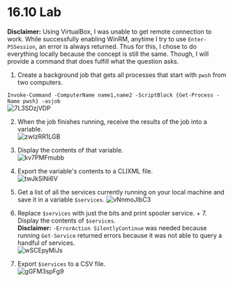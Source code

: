# 16.10 Lab

**Disclaimer:** Using VirtualBox, I was unable to get remote connection to work. While successfully enabling WinRM, anytime I try to use `Enter-PSSession`, an error is always returned. Thus for this, I chose to do everything locally because the concept is still the same. Though, I will provide a command that does fulfill what the question asks.

1. Create a background job that gets all processes that start with `pwsh` from two computers.

`Invoke-Command -ComputerName name1,name2 -ScriptBlock {Get-Process -Name pwsh} -asjob`<br>
![7L3SDzjVDP](https://github.com/johnnyh209/PowerShell-Exercises/assets/33064730/0793b78e-9ada-46cb-9301-dfec3444a6b4)

2. When the job finishes running, receive the results of the job into a variable.<br>
![zwIzRR1LGB](https://github.com/johnnyh209/PowerShell-Exercises/assets/33064730/c43097fd-0664-4918-a37b-dee3fca2cfcd)

3.  Display the contents of that variable.<br>
![kv7PMFmubb](https://github.com/johnnyh209/PowerShell-Exercises/assets/33064730/2e8f4442-2633-4939-a3dd-0f4da6ed1afb)

4.  Export the variable's contents to a CLIXML file.<br>
![twJkSlNi6V](https://github.com/johnnyh209/PowerShell-Exercises/assets/33064730/04e5bf85-e4b9-4f4b-b6d7-fd3738b6f5b0)

5. Get a list of all the services currently running on your local machine and save it in a variable `$services`.
![vNnmoJlbC3](https://github.com/johnnyh209/PowerShell-Exercises/assets/33064730/6862b3e3-3b50-4185-97f3-b94abb21ba74)

6. Replace `$services` with just the bits and print spooler service. + 7. Display the contents of `$services`.<br>
**Disclaimer:** `-ErrorAction SilentlyContinue` was needed because running `Get-Service` returned errors because it was not able to query a handful of services.<br>
![wSCEpyMiJs](https://github.com/johnnyh209/PowerShell-Exercises/assets/33064730/472ab280-4d5e-4607-8091-f6f533ff43cc)

8. Export `$services` to a CSV file.<br>
![gGFM3spFg9](https://github.com/johnnyh209/PowerShell-Exercises/assets/33064730/355453a0-4bae-4ea2-b6c9-e8c2cb8d6316)

